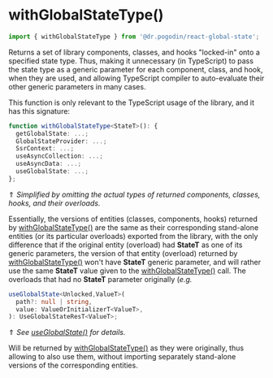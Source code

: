 # withGlobalStateType()
```ts
import { withGlobalStateType } from '@dr.pogodin/react-global-state';
```
Returns a set of library components, classes,
and hooks "locked-in" onto a specified state type. Thus, making it unnecessary
(in TypeScript) to pass the state type as a generic parameter for each component,
class, and hook, when they are used, and allowing TypeScript compiler to
auto-evaluate their other generic parameters in many cases.

This function is only relevant to the TypeScript usage of the library, and it
has this signature:

```ts
function withGlobalStateType<StateT>(): {
  getGlobalState: ...;
  GlobalStateProvider: ...;
  SsrContext: ...;
  useAsyncCollection: ...;
  useAsyncData: ...;
  useGlobalState: ...;
};
```
&uArr; _Simplified by omitting the actual types of returned components,
classes, hooks, and their overloads._

Essentially, the versions of entities (classes, components, hooks) returned
by [withGlobalStateType()] are the same as their corresponding stand-alone
entities (or its particular overloads) exported from the library, with the only
difference that if the original entity (overload) had **StateT** as one of its
generic parameters, the version of that entity (overload) returned by
[withGlobalStateType()] won't have **StateT** generic parameter, and will rather
use the same **StateT** value given to the [withGlobalStateType()] call.
The overloads that had no **StateT** parameter originally
(_e.g._

```ts
useGlobalState<Unlocked,ValueT>(
  path?: null | string,
  value: ValueOrInitializerT<ValueT>,
): UseGlobalStateResT<ValueT>;
```
&uArr; _See [useGlobalState()] for details._

Will be returned by [withGlobalStateType()] as they were originally,
thus allowing to also use them, without importing separately stand-alone
versions of the corresponding entities.

[useGlobalState()]: /docs/api/hooks/useglobalstate
[withGlobalStateType()]: #
